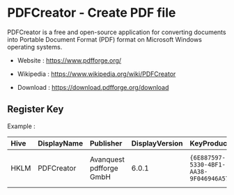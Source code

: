 # PDFCreator - Create PDF file

PDFCreator is a free and open-source application for converting documents
into Portable Document Format (PDF) format on Microsoft Windows
operating systems.

* Website : https://www.pdfforge.org/
* Wikipedia : https://www.wikipedia.org/wiki/PDFCreator

* Download : https://download.pdfforge.org/download


## Register Key

Example :

 | Hive | DisplayName | Publisher | DisplayVersion | KeyProduct | UninstallExe |
 |:---- |:----------- |:--------- |:-------------- |:---------- |:------------ |
 | HKLM | PDFCreator | Avanquest pdfforge GmbH | 6.0.1 | `{6E887597-5330-4BF1-AA38-9F046946A57F}` | `MsiExec.exe /X{6E887597-5330-4BF1-AA38-9F046946A57F}` |
